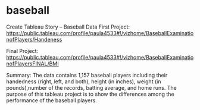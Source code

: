 # baseball

Create Tableau Story – Baseball Data
First Project:
https://public.tableau.com/profile/paula4533#!/vizhome/BaseballExaminationofPlayers/Handeness

Final Project:
https://public.tableau.com/profile/paula4533#!/vizhome/BaseballExaminationofPlayersFINAL/BMI

Summary: The data contains 1,157 baseball players including their handedness (right, left, and both), height (in inches), weight (in pounds),number of the records, batting average, and home runs. The purpose of this tableau project is to show the differences among the performance of the baseball players. 
